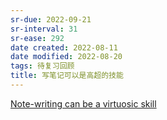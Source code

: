 ```yaml
---
sr-due: 2022-09-21
sr-interval: 31
sr-ease: 292
date created: 2022-08-11
date modified: 2022-08-20
tags: 待复习回顾
title: 写笔记可以是高超的技能
---
```


[Note-writing can be a virtuosic skill](https://notes.andymatuschak.org/z4erJ1AQZ28DEMUv3p7AfGNqooWp8pLUVFnQ8)
